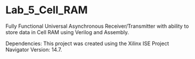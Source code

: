 # Lab_5_Cell_RAM
Fully Functional Universal Asynchronous Receiver/Transmitter with ability to store data in Cell RAM using Verilog and Assembly.

Dependencies: 
This project was created using the Xilinx ISE Project Navigator Version: 14.7.

